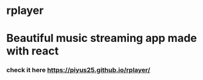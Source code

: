# rplayer
# Beautiful music streaming app made with react
### check it here     https://piyus25.github.io/rplayer/
